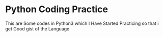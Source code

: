 # Python Coding Practice
This are Some codes in Python3 which I Have Started Practicing so that i get Good gist of the Language

